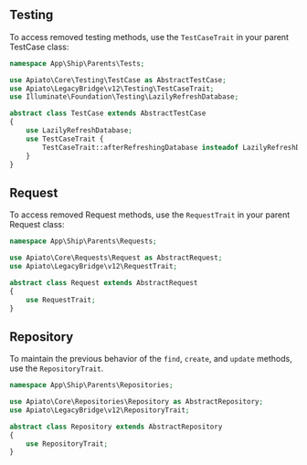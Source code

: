 ## Testing
To access removed testing methods, use the `TestCaseTrait` in your parent TestCase class:

```php
namespace App\Ship\Parents\Tests;

use Apiato\Core\Testing\TestCase as AbstractTestCase;
use Apiato\LegacyBridge\v12\Testing\TestCaseTrait;
use Illuminate\Foundation\Testing\LazilyRefreshDatabase;

abstract class TestCase extends AbstractTestCase
{
    use LazilyRefreshDatabase;
    use TestCaseTrait {
        TestCaseTrait::afterRefreshingDatabase insteadof LazilyRefreshDatabase;
    }
}
```

## Request
To access removed Request methods, use the `RequestTrait` in your parent Request class:

```php
namespace App\Ship\Parents\Requests;

use Apiato\Core\Requests\Request as AbstractRequest;
use Apiato\LegacyBridge\v12\RequestTrait;

abstract class Request extends AbstractRequest
{
    use RequestTrait;
}
```

## Repository
To maintain the previous behavior of the `find`, `create`, and `update` methods, use the `RepositoryTrait`.

```php
namespace App\Ship\Parents\Repositories;

use Apiato\Core\Repositories\Repository as AbstractRepository;
use Apiato\LegacyBridge\v12\RepositoryTrait;

abstract class Repository extends AbstractRepository
{
    use RepositoryTrait;
}
```

